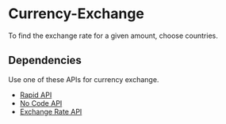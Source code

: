 # Currency-Exchange
To find the exchange rate for a given amount, choose countries.

## Dependencies
Use one of these APIs for currency exchange.
- [Rapid API](https://rapidapi.com/)
- [No Code API](https://nocodeapi.com/)
- [Exchange Rate API](https://www.exchangerate-api.com/)